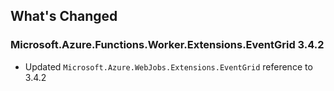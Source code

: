 ## What's Changed

<!-- Please add your release notes in the following format:
- My change description (#PR/#issue)
-->

### Microsoft.Azure.Functions.Worker.Extensions.EventGrid 3.4.2

- Updated `Microsoft.Azure.WebJobs.Extensions.EventGrid` reference to 3.4.2
